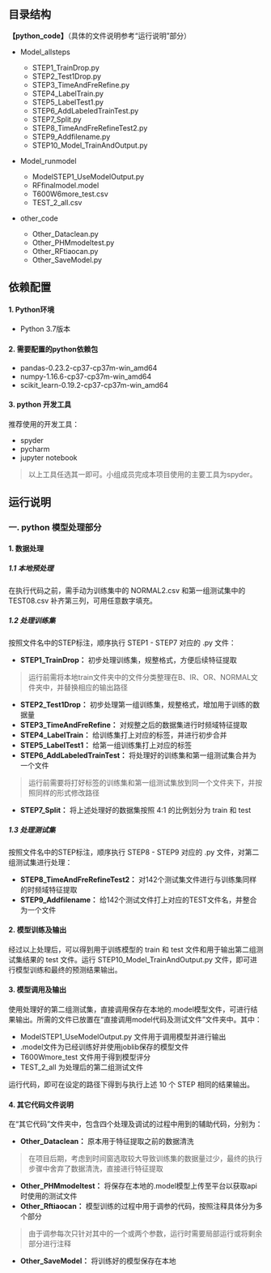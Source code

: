 ## 目录结构

**【python_code】**（具体的文件说明参考“运行说明”部分）

* Model_allsteps

  * STEP1_TrainDrop.py
  * STEP2_Test1Drop.py
  * STEP3_TimeAndFreRefine.py
  * STEP4_LabelTrain.py
  * STEP5_LabelTest1.py
  * STEP6_AddLabeledTrainTest.py
  * STEP7_Split.py
  * STEP8_TimeAndFreRefineTest2.py
  * STEP9_Addfilename.py
  * STEP10_Model_TrainAndOutput.py
    

* Model_runmodel

  * ModelSTEP1_UseModelOutput.py
  * RFfinalmodel.model
  * T600W6more_test.csv
  * TEST_2_all.csv
  
* other_code

  * Other_Dataclean.py
  * Other_PHMmodeltest.py
  * Other_RFtiaocan.py
  * Other_SaveModel.py




## 依赖配置

#### 1. Python环境

- Python 3.7版本


#### 2. 需要配置的python依赖包

- pandas-0.23.2-cp37-cp37m-win_amd64
- numpy-1.16.6-cp37-cp37m-win_amd64
- scikit_learn-0.19.2-cp37-cp37m-win_amd64
  

#### 3. python 开发工具

  推荐使用的开发工具：

* spyder
* pycharm
* jupyter notebook

> 以上工具任选其一即可。小组成员完成本项目使用的主要工具为spyder。



## 运行说明
### 一.  python 模型处理部分
#### 1. 数据处理

##### 1.1 本地预处理
在执行代码之前，需手动为训练集中的 NORMAL2.csv 和第一组测试集中的 TEST08.csv 补齐第三列，可用任意数字填充。


##### 1.2 处理训练集
按照文件名中的STEP标注，顺序执行 STEP1 - STEP7 对应的 .py 文件：


* **STEP1_TrainDrop：** 初步处理训练集，规整格式，方便后续特征提取
> 运行前需将本地train文件夹中的文件分类整理在B、IR、OR、NORMAL文件夹中，并替换相应的输出路径
* **STEP2_Test1Drop：** 初步处理第一组训练集，规整格式，增加用于训练的数据量
* **STEP3_TimeAndFreRefine：** 对规整之后的数据集进行时频域特征提取
* **STEP4_LabelTrain：** 给训练集打上对应的标签，并进行初步合并
* **STEP5_LabelTest1：** 给第一组训练集打上对应的标签
* **STEP6_AddLabeledTrainTest：** 将处理好的训练集和第一组测试集合并为一个文件
> 运行前需要将打好标签的训练集和第一组测试集放到同一个文件夹下，并按照同样的形式修改路径
* **STEP7_Split：** 将上述处理好的数据集按照 4:1 的比例划分为 train 和 test

##### 1.3 处理测试集

按照文件名中的STEP标注，顺序执行 STEP8 - STEP9 对应的 .py 文件，对第二组测试集进行处理：

* **STEP8_TimeAndFreRefineTest2：** 对142个测试集文件进行与训练集同样的时频域特征提取
* **STEP9_Addfilename：** 给142个测试文件打上对应的TEST文件名，并整合为一个文件



#### 2. 模型训练及输出

经过以上处理后，可以得到用于训练模型的 train 和 test 文件和用于输出第二组测试集结果的 test 文件。运行 STEP10_Model_TrainAndOutput.py 文件，即可进行模型训练和最终的预测结果输出。


#### 3. 模型调用及输出

使用处理好的第二组测试集，直接调用保存在本地的.model模型文件，可进行结果输出。所需的文件已放置在“直接调用model代码及测试文件”文件夹中。其中：
* ModelSTEP1_UseModelOutput.py 文件用于调用模型并进行输出
* .model文件为已经训练好并使用joblib保存的模型文件
* T600Wmore_test 文件用于得到模型评分
* TEST_2_all 为处理后的第二组测试文件

运行代码，即可在设定的路径下得到与执行上述 10 个  STEP 相同的结果输出。



#### 4. 其它代码文件说明

在“其它代码”文件夹中，包含四个处理及调试的过程中用到的辅助代码，分别为：

* **Other_Dataclean：** 原本用于特征提取之前的数据清洗
> 在项目后期，考虑到时间窗选取较大导致训练集的数据量过少，最终的执行步骤中舍弃了数据清洗，直接进行特征提取
* **Other_PHMmodeltest：** 将保存在本地的.model模型上传至平台以获取api时使用的测试文件
* **Other_Rftiaocan：** 模型训练的过程中用于调参的代码，按照注释具体分为多个部分
> 由于调参每次只针对其中的一个或两个参数，运行时需要局部运行或将剩余部分进行注释
* **Other_SaveModel：** 将训练好的模型保存在本地
